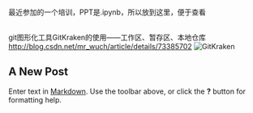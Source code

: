 ##

最近参加的一个培训，PPT是.ipynb，所以放到这里，便于查看
##
git图形化工具GitKraken的使用——工作区、暂存区、本地仓库
http://blog.csdn.net/mr_wuch/article/details/73385702
![GitKraken]({{site.baseurl}}/http://img.blog.csdn.net/20170617223822237?watermark/2/text/aHR0cDovL2Jsb2cuY3Nkbi5uZXQvbXJfd3VjaA==/font/5a6L5L2T/fontsize/400/fill/I0JBQkFCMA==/dissolve/70/gravity/SouthEast)
## A New Post

Enter text in [Markdown](http://daringfireball.net/projects/markdown/). Use the toolbar above, or click the **?** button for formatting help.
